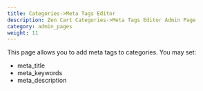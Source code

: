 ```yaml
---
title: Categories->Meta Tags Editor
description: Zen Cart Categories->Meta Tags Editor Admin Page 
category: admin_pages
weight: 11
---
```


This page allows you to add meta tags to categories. You may set: 

- meta_title
- meta_keywords
- meta_description


